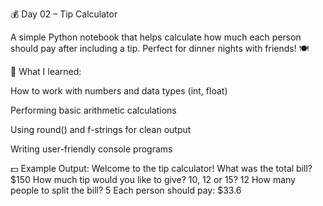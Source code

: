 💰 Day 02 – Tip Calculator

A simple Python notebook that helps calculate how much each person should pay after including a tip. Perfect for dinner nights with friends! 🍽️

🧠 What I learned:

How to work with numbers and data types (int, float)

Performing basic arithmetic calculations

Using round() and f-strings for clean output

Writing user-friendly console programs


💵 Example Output:
Welcome to the tip calculator!
What was the total bill? $150
How much tip would you like to give? 10, 12 or 15? 12
How many people to split the bill? 5
Each person should pay: $33.6
